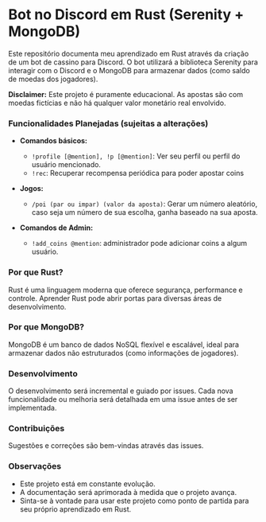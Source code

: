 # Bot no Discord em Rust (Serenity + MongoDB)

Este repositório documenta meu aprendizado em Rust através da criação de um bot de cassino para Discord. O bot utilizará a biblioteca Serenity para interagir com o Discord e o MongoDB para armazenar dados (como saldo de moedas dos jogadores).

**Disclaimer:** Este projeto é puramente educacional. As apostas são com moedas fictícias e não há qualquer valor monetário real envolvido.

### Funcionalidades Planejadas (sujeitas a alterações)

* **Comandos básicos:**
  * `!profile [@mention], !p [@mention]`: Ver seu perfil ou perfil do usuário mencionado.
  * `!rec`: Recuperar recompensa periódica para poder apostar coins
    
* **Jogos:**
  * `/poi (par ou impar) (valor da aposta)`: Gerar um número aleatório, caso seja um número de sua escolha, ganha baseado na sua aposta.
 
* **Comandos de Admin:**
  * `!add_coins @mention`: administrador pode adicionar coins a algum usuário.
  
### Por que Rust?

Rust é uma linguagem moderna que oferece segurança, performance e controle. Aprender Rust pode abrir portas para diversas áreas de desenvolvimento.

### Por que MongoDB?

MongoDB é um banco de dados NoSQL flexível e escalável, ideal para armazenar dados não estruturados (como informações de jogadores).

### Desenvolvimento

O desenvolvimento será incremental e guiado por issues. Cada nova funcionalidade ou melhoria será detalhada em uma issue antes de ser implementada.

### Contribuições

Sugestões e correções são bem-vindas através das issues.

### Observações

* Este projeto está em constante evolução.
* A documentação será aprimorada à medida que o projeto avança.
* Sinta-se à vontade para usar este projeto como ponto de partida para seu próprio aprendizado em Rust.
